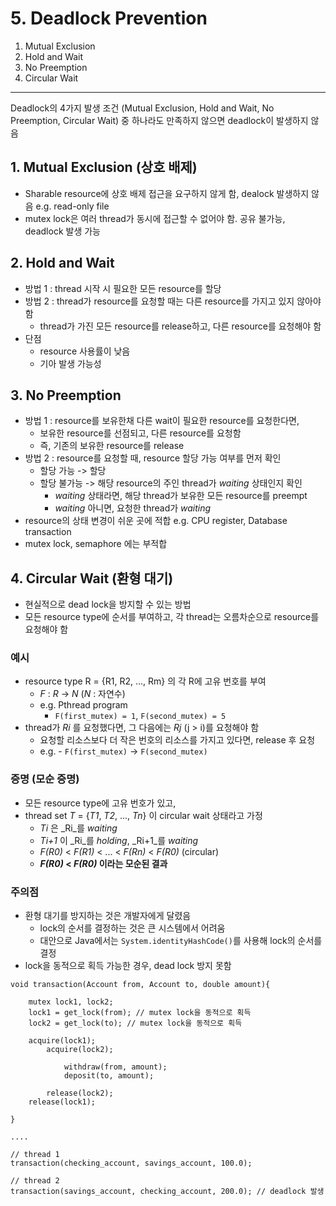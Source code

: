 # 5. Deadlock Prevention

1. Mutual Exclusion
2. Hold and Wait
3. No Preemption
4. Circular Wait

---

Deadlock의 4가지 발생 조건 (Mutual Exclusion, Hold and Wait, No Preemption, Circular Wait) 중 하나라도 만족하지 않으면 deadlock이 발생하지 않음

## 1. Mutual Exclusion (상호 배제)

- Sharable resource에 상호 배제 접근을 요구하지 않게 함, dealock 발생하지 않음 e.g. read-only file
- mutex lock은 여러 thread가 동시에 접근할 수 없어야 함. 공유 불가능, deadlock 발생 가능

## 2. Hold and Wait

- 방법 1 : thread 시작 시 필요한 모든 resource를 할당
- 방법 2 : thread가 resource를 요청할 때는 다른 resource를 가지고 있지 않아야 함
    - thread가 가진 모든 resource를 release하고, 다른 resource를 요청해야 함
- 단점
    - resource 사용률이 낮음
    - 기아 발생 가능성

## 3. No Preemption

- 방법 1 :  resource를 보유한채 다른 wait이 필요한 resource를 요청한다면,
    - 보유한 resource를 선점되고, 다른 resource를 요청함
    - 즉, 기존의 보유한 resource를 release
- 방법 2 : resource를 요청할 때, resource 할당 가능 여부를 먼저 확인
    - 할당 가능 -> 할당
    - 할당 불가능 -> 해당 resource의 주인 thread가 _waiting_ 상태인지 확인
        - _waiting_ 상태라면, 해당 thread가 보유한 모든 resource를 preempt
        - _waiting_ 아니면, 요청한 thread가 _waiting_
- resource의 상태 변경이 쉬운 곳에 적합 e.g. CPU register, Database transaction
- mutex lock, semaphore 에는 부적합

## 4. Circular Wait (환형 대기)

- 현실적으로 dead lock을 방지할 수 있는 방법
- 모든 resource type에 순서를 부여하고, 각 thread는 오름차순으로 resource를 요청해야 함

### 예시

- resource type R = {R1, R2, ..., Rm} 의 각 R에 고유 번호를 부여
    - _F_ : _R_ -> _N_ (_N_ : 자연수)
    - e.g. Pthread program
        - `F(first_mutex) = 1`, `F(second_mutex) = 5`
- thread가 _Ri_ 를 요청했다면, 그 다음에는 _Rj_ (j > i)를 요청해야 함
    - 요청할 리소스보다 더 작은 번호의 리소스를 가지고 있다면, release 후 요청
    - e.g. - `F(first_mutex)` -> `F(second_mutex)`

### 증명 (모순 증명)

- 모든 resource type에 고유 번호가 있고,
- thread set _T_ = {_T1_, _T2_, ..., _Tn_} 이 circular wait 상태라고 가정
    - _Ti_ 은 _Ri_를 _waiting_
    - _Ti+1_ 이 _Ri_를 _holding_, _Ri+1_를 _waiting_
    - _F(R0)_ < _F(R1)_ < ... < _F(Rn)_ < _F(R0)_ (circular)
    - **_F(R0)_ < _F(R0)_ 이라는 모순된 결과**

### 주의점

- 환형 대기를 방지하는 것은 개발자에게 달렸음
    - lock의 순서를 결정하는 것은 큰 시스템에서 어려움
    - 대안으로 Java에서는 `System.identityHashCode()`를 사용해 lock의 순서를 결정
- lock을 동적으로 획득 가능한 경우, dead lock 방지 못함

````
void transaction(Account from, Account to, double amount){
    
    mutex lock1, lock2;
    lock1 = get_lock(from); // mutex lock을 동적으로 획득
    lock2 = get_lock(to); // mutex lock을 동적으로 획득 
    
    acquire(lock1);
        acquire(lock2);
        
            withdraw(from, amount);
            deposit(to, amount);  
            
        release(lock2);
    release(lock1);
    
}

....

// thread 1
transaction(checking_account, savings_account, 100.0);

// thread 2
transaction(savings_account, checking_account, 200.0); // deadlock 발생
````
